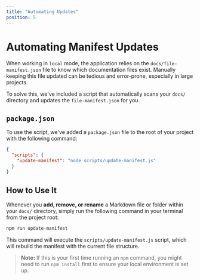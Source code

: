 ```yaml
---
title: "Automating Updates"
position: 5
---
```


# Automating Manifest Updates

When working in `local` mode, the application relies on the `docs/file-manifest.json` file to know which documentation files exist. Manually keeping this file updated can be tedious and error-prone, especially in large projects.

To solve this, we've included a script that automatically scans your `docs/` directory and updates the `file-manifest.json` for you.

## `package.json`

To use the script, we've added a `package.json` file to the root of your project with the following command:

```json
{
  "scripts": {
    "update-manifest": "node scripts/update-manifest.js"
  }
}
```

## How to Use It

Whenever you **add, remove, or rename** a Markdown file or folder within your `docs/` directory, simply run the following command in your terminal from the project root:

```bash
npm run update-manifest
```

This command will execute the `scripts/update-manifest.js` script, which will rebuild the manifest with the current file structure.

> **Note:** If this is your first time running an `npm` command, you might need to run `npm install` first to ensure your local environment is set up.

